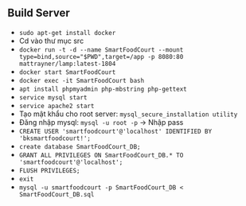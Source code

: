 ## Build Server

- `sudo apt-get install docker`
- Cd vào thư mục src
- `docker run -t -d --name SmartFoodCourt --mount type=bind,source="$PWD",target=/app -p 8080:80 mattrayner/lamp:latest-1804`
- `docker start SmartFoodCourt`
- `docker exec -it SmartFoodCourt bash`
- `apt install phpmyadmin php-mbstring php-gettext`
- `service mysql start`
- `service apache2 start`
- Tạo mật khẩu cho root server: `mysql_secure_installation utility`
- Đăng nhập mysql: `mysql -u root -p` -> Nhập pass
- `CREATE USER 'smartfoodcourt'@'localhost' IDENTIFIED BY 'bksmartfoodcourt!';`
- `create database SmartFoodCourt_DB;`
- `GRANT ALL PRIVILEGES ON SmartFoodCourt_DB.* TO 'smartfoodcourt'@'localhost';`
- `FLUSH PRIVILEGES;`
- `exit`
- `mysql -u smartfoodcourt -p SmartFoodCourt_DB < SmartFoodCourt_DB.sql`